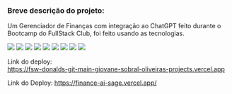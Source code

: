 ### Breve descrição do projeto:
Um Gerenciador de Finanças com integração ao ChatGPT feito durante o Bootcamp do FullStack Club, foi feito usando as tecnologias.

![](https://img.shields.io/badge/Stripe-626CD9?style=for-the-badge&logo=Stripe&logoColor=white)
![](https://img.shields.io/badge/ChatGPT-74aa9c?style=for-the-badge&logo=openai&logoColor=white)
![](https://img.shields.io/badge/next%20js-000000?style=for-the-badge&logo=nextdotjs&logoColor=white)
![](https://img.shields.io/badge/Tailwind_CSS-38B2AC?style=for-the-badge&logo=tailwind-css&logoColor=white)
![](https://img.shields.io/badge/ts--node-3178C6?style=for-the-badge&logo=ts-node&logoColor=white)
![](https://img.shields.io/badge/shadcn%2Fui-000000?style=for-the-badge&logo=shadcnui&logoColor=white)
![](https://img.shields.io/badge/Prisma-3982CE?style=for-the-badge&logo=Prisma&logoColor=white)
![](https://img.shields.io/badge/PostgreSQL-316192?style=for-the-badge&logo=postgresql&logoColor=white)
![](https://img.shields.io/badge/TypeScript-007ACC?style=for-the-badge&logo=typescript&logoColor=white)

Link do deploy: <br>
https://fsw-donalds-git-main-giovane-sobral-oliveiras-projects.vercel.app


Link do Deploy: https://finance-ai-sage.vercel.app/
